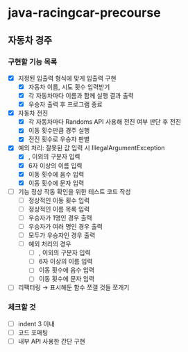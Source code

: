 # java-racingcar-precourse
## 자동차 경주
### 구현할 기능 목록
- [x]  지정된 입출력 형식에 맞게 입출력 구현
    - [x]  자동차 이름, 시도 횟수 입력받기
    - [x]  각 자동차마다 이름과 함께 실행 결과 출력
    - [x]  우승자 출력 후 프로그램 종료
- [x]  자동차 전진
    - [x]  각 자동차마다 Randoms API 사용해 전진 여부 판단 후 전진
    - [x]  이동 횟수만큼 경주 실행
    - [x]  전진 횟수로 우승자 판별
- [x]  예외 처리: 잘못된 값 입력 시 IllegalArgumentException
    - [x] , 이외의 구분자 입력
    - [x] 6자 이상의 이름 입력
    - [x] 이동 횟수에 음수 입력
    - [x]  이동 횟수에 문자 입력
- [ ]  기능 정상 작동 확인을 위한 테스트 코드 작성
   - [ ]  정상적인 이동 횟수 입력
   - [ ]  정상적인 이름 목록 입력
   - [ ]  우승자가 1명인 경우 출력
   - [ ]  우승자가 여러 명인 경우 출력
   - [ ]  모두가 우승자인 경우 출력
   - [ ]  예외 처리의 경우
      - [ ]  , 이외의 구분자 입력
      - [ ]  6자 이상의 이름 입력
      - [ ]  이동 횟수에 음수 입력
      - [ ]  이동 횟수에 문자 입력
- [ ]  리팩터링 → 표시해둔 함수 쪼갤 것들 쪼개기

### 체크할 것
- [ ]  indent 3 이내
- [ ]  코드 포매팅
- [ ]  내부 API 사용한 간단 구현